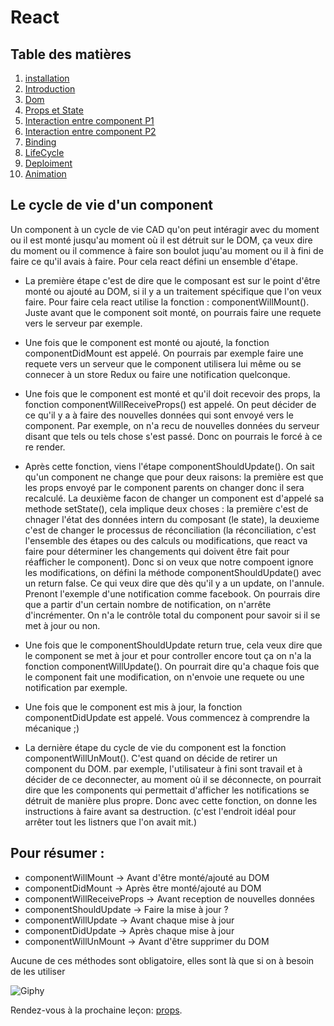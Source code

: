 # React

## Table des matières

1. [installation](./Installation.md) 
2. [Introduction](./introduction.md) 
3. [Dom](./Dom.md)
4. [Props et State](./PropsEtState.md)
5. [Interaction entre component P1](./InteractionEntreComponentPartie1.md) 
6. [Interaction entre component P2](./InteractionEntreComponentPartie2.md) 
7. [Binding](./Binding.md)
8. [LifeCycle](./LifeCycle.md)
9. [Deploiment](./Deploiment.md)
10. [Animation](./Animations.md)


## Le cycle de vie d'un component

Un component à un cycle de vie CAD qu'on peut intéragir avec du moment ou il est monté jusqu'au moment où il est détruit sur le DOM, ça veux dire du moment ou il commence à faire son boulot juqu'au moment ou il à fini de faire ce qu'il avais à faire. Pour cela react défini un ensemble d'étape.

- La première étape c'est de dire que le composant est sur le point d'être monté ou ajouté au DOM, si il y a un traitement spécifique que l'on veux faire. Pour faire cela react utilise la fonction : componentWillMount(). Juste avant que le component soit monté, on pourrais faire une requete vers le serveur par exemple.

- Une fois que le component est monté ou ajouté, la fonction componentDidMount est appelé. On pourrais par exemple faire une requete vers un serveur que le component utilisera lui même ou se connecer à un store Redux ou faire une notification quelconque. 

- Une fois que le component est monté et qu'il doit recevoir des props, la fonction componentWillReceiveProps()  est appelé. On peut décider de ce qu'il y a à faire des nouvelles données qui sont envoyé vers le component. Par exemple, on n'a recu de nouvelles données du serveur disant que tels ou tels chose s'est passé. Donc on pourrais le forcé à ce re render. 

- Après cette fonction, viens l'étape componentShouldUpdate(). On sait qu'un component ne change que pour deux raisons: la première est que les props envoyé par le component parents on changer donc il sera recalculé. La deuxième facon de changer un component est d'appelé sa methode setState(), cela implique deux choses : la première c'est de chnager l'état des données intern du composant (le state), la deuxieme c'est de changer le processus de réconciliation (la réconciliation, c'est l'ensemble des étapes ou des calculs ou modifications, que react va faire pour déterminer les changements qui doivent être fait pour réafficher le component). Donc si on veux que notre compoent ignore les modifications, on défini la méthode componentShouldUpdate() avec un return false. Ce qui veux dire que dès qu'il y a un update, on l'annule. Prenont l'exemple d'une notification comme facebook. On pourrais dire que a partir d'un certain nombre de notification, on n'arrête d'incrémenter. On n'a le contrôle total du component pour savoir si il se met à jour ou non.

- Une fois que le componentShouldUpdate return true, cela veux dire que le component se met à jour et pour controller encore tout ça on n'a la fonction componentWillUpdate().  On pourrait dire qu'a chaque fois que le component fait une modification, on n'envoie une requete ou une notification par exemple.

- Une fois que le component est mis à jour, la fonction componentDidUpdate est appelé. Vous commencez à comprendre la mécanique ;)

- La dernière étape du cycle de vie du component est la fonction componentWillUnMout(). C'est quand on décide de retirer un component du DOM. par exemple, l'utilisateur à fini sont travail et à décider de ce deconnecter, au moment où il se déconnecte, on pourrait dire que les components qui permettait d'afficher les notifications se détruit de manière plus propre. Donc avec cette fonction, on donne les instructions à faire avant sa destruction. (c'est l'endroit idéal pour arrêter tout les listners que l'on avait mit.)

## Pour résumer :

- componentWillMount          ->   Avant d'être monté/ajouté au DOM
- componentDidMount           ->   Après être monté/ajouté au DOM
- componentWillReceiveProps   ->   Avant reception de nouvelles données
- componentShouldUpdate       ->   Faire la mise à jour ?
- componentWillUpdate         ->   Avant chaque mise à jour
- componentDidUpdate          ->   Après chaque mise à jour
- componentWillUnMount        ->   Avant d'être supprimer du DOM

Aucune de ces méthodes sont obligatoire, elles sont là que si on à besoin de les utiliser 


![Giphy](https://ressources.blogdumoderateur.com/2013/02/gif-anime.gif)


Rendez-vous à la prochaine leçon: [props](./PropsEtState.md).


